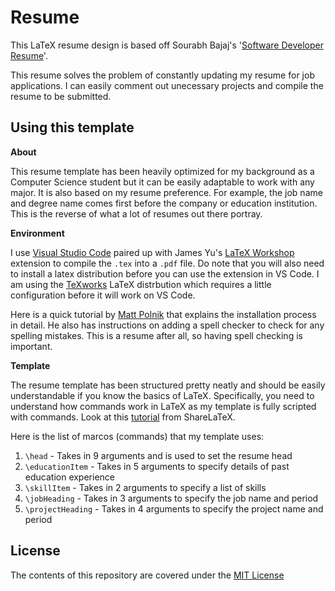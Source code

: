 # Resume

This LaTeX resume design is based off Sourabh Bajaj's '[Software Developer Resume](https://github.com/sb2nov/resume)'.

This resume solves the problem of constantly updating my resume for job applications. I can easily comment out unecessary projects and compile the resume to be submitted.

## Using this template

**About**

This resume template has been heavily optimized for my background as a Computer Science student but it can be easily adaptable to work with any major. It is also based on my resume preference. For example, the job name and degree name comes first before the company or education institution. This is the reverse of what a lot of resumes out there portray.

**Environment**

I use [Visual Studio Code](https://code.visualstudio.com/) paired up with James Yu's [LaTeX Workshop](https://github.com/James-Yu/LaTeX-Workshop) extension to compile the `.tex` into a `.pdf` file. Do note that you will also need to install a latex distribution before you can use the extension in VS Code. I am using the [TeXworks](https://github.com/TeXworks/texworks) LaTeX distrbution which requires a little configuration before it will work on VS Code. 

Here is a quick tutorial by [Matt Polnik](https://pmateusz.github.io/latex/2017/03/29/vs-code-latex-editor.html) that explains the installation process in detail. He also has instructions on adding a spell checker to check for any spelling mistakes. This is a resume after all, so having spell checking is important.

**Template**

The resume template has been structured pretty neatly and should be easily understandable if you know the basics of LaTeX. Specifically, you need to understand how commands work in LaTeX as my template is fully scripted with commands. Look at this [tutorial](https://www.sharelatex.com/learn/Commands) from ShareLaTeX. 

Here is the list of marcos (commands) that my template uses: 
1. `\head` - Takes in 9 arguments and is used to set the resume head
2. `\educationItem` - Takes in 5 arguments to specify details of past education experience
3. `\skillItem` - Takes in 2 arguments to specify a list of skills
4. `\jobHeading` - Takes in 3 arguments to specify the job name and period
4. `\projectHeading` - Takes in 4 arguments to specify the project name and period

## License

The contents of this repository are covered under the [MIT License](https://github.com/dickwyn/resume/blob/master/LICENSE)

